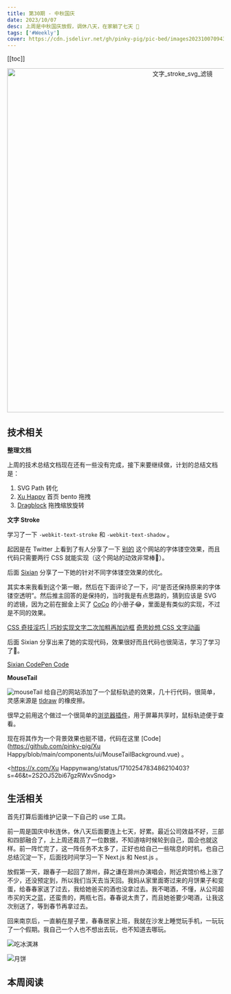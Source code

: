 ```yaml
---
title: 第30期 - 中秋国庆
date: 2023/10/07
desc: 上周是中秋国庆放假，调休八天，在家躺了七天 🤣
tags: ['#Weekly']
cover: https://cdn.jsdelivr.net/gh/pinky-pig/pic-bed/images20231007094339.png
---
```


[[toc]]

<p align="center">
  <img alt="文字_stroke_svg_滤镜" src="https://cdn.jsdelivr.net/gh/pinky-pig/pic-bed/images20231007094339.png" width=800 />
</p>

## 技术相关

**整理文档**

上周的技术总结文档现在还有一些没有完成，接下来要继续做，计划的总结文档是：

1. SVG Path 转化
2. [Xu Happy](https://mmeme.me/) 首页 bento 拖拽
3. [Dragblock](https://dragblock.mmeme.me/) 拖拽缩放旋转

**文字 Stroke**

学习了一下 `-webkit-text-stroke` 和 `-webkit-text-shadow` 。

起因是在 Twitter 上看到了有人分享了一下 [别的](https://www.biede.com/bie-music/long-may-the-water-flow-track-by-track-intro/) 这个网站的字体镂空效果，而且代码只需要两行 CSS 就能实现（这个网站的动效非常棒🤣）。

后面 [Sixian](https://x.com/noworkforsixian/status/1708441496356340195?s=46&t=2S2OJ52bi67gzRWxvSnodg) 分享了一下她的针对不同字体镂空效果的优化。

其实本来我看到这个第一眼，然后在下面评论了一下，问“是否还保持原来的字体镂空透明”。然后推主回答的是保持的，当时我是有点思路的，猜到应该是 SVG 的滤镜，因为之前在掘金上买了 [CoCo](https://juejin.cn/user/2330620350437678) 的小册子😂，里面是有类似的实现，不过是不同的效果。

[CSS 奇技淫巧 | 巧妙实现文字二次加粗再加边框](https://juejin.cn/post/7023940690476269605)
[奇思妙想 CSS 文字动画](https://juejin.cn/post/6937102296442470413)

后面 Sixian 分享出来了她的实现代码，效果很好而且代码也很简洁，学习了学习了🤣。

[Sixian CodePen Code](https://codepen.io/lisixian/pen/eYbeadN)

**MouseTail**

![mouseTail](https://cdn.jsdelivr.net/gh/pinky-pig/pic-bed/imagesmouseTail.gif)
给自己的网站添加了一个鼠标轨迹的效果，几十行代码，很简单，灵感来源是 [tldraw](https://www.tldraw.com/) 的橡皮擦。

很早之前用这个做过一个很简单的[浏览器插件](https://github.com/pinky-pig/what-is-my-mouse-trail)，用于屏幕共享时，鼠标轨迹便于查看。

现在将其作为一个背景效果也挺不错，代码在这里 [Code](https://github.com/pinky-pig/Xu Happy/blob/main/components/ui/MouseTailBackground.vue) 。

<https://x.com/Xu Happynwang/status/1710254783486210403?s=46&t=2S2OJ52bi67gzRWxvSnodg>

## 生活相关

首先打算后面维护记录一下自己的 use 工具。

前一周是国庆中秋连休，休八天后面要连上七天，好累。最近公司效益不好，三部和四部融合了，上上周还裁员了一位数据，不知道啥时候轮到自己，国企也就这样。前一阵忙完了，这一阵任务不太多了，正好也给自己一些喘息的时机，也自己总结沉淀一下，后面找时间学习一下 Next.js 和 Nest.js 。

放假第一天，跟春子一起回了滁州，薛之谦在滁州办演唱会，附近宾馆价格上涨了不少，还没预定到，所以我们当天去当天回。我妈从家里面寄过来的月饼果子和变蛋，给春春家送了过去，我给她爸买的酒也没拿过去。我不喝酒，不懂，从公司超市买的天之蓝，还蛮贵的，两瓶七百。春春说太贵了，而且她爸要少喝酒，让我这次别送了，等到春节再拿过去。

回来南京后，一直躺在屋子里，春春居家上班，我就在沙发上睡觉玩手机，一玩玩了一个假期。我自己一个人也不想出去玩，也不知道去哪玩。

![吃冰淇淋](https://cdn.jsdelivr.net/gh/pinky-pig/pic-bed/images吃冰淇淋.jpg)

![月饼](https://cdn.jsdelivr.net/gh/pinky-pig/pic-bed/images月饼.jpg)

## 本周阅读
